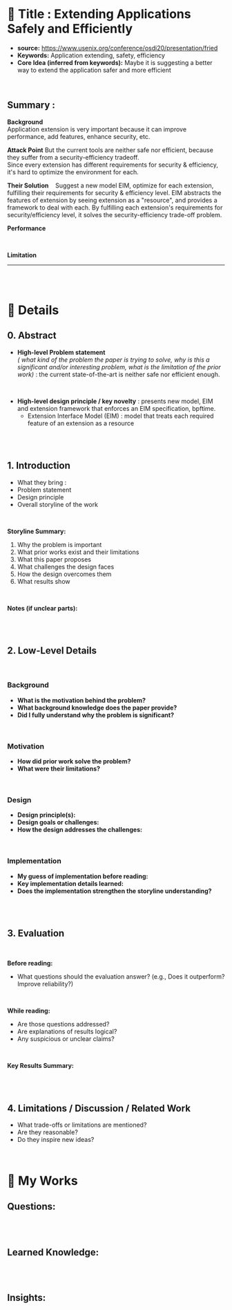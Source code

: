 # 📄 Title : Extending Applications Safely and Efficiently
- **source:**   https://www.usenix.org/conference/osdi20/presentation/fried
- **Keywords:**  Application extending, safety, efficiency
- **Core Idea (inferred from keywords):**  Maybe it is suggesting a better way to extend the application safer and more efficient

<br>

## Summary :
**Background**
<br> Application extension is very important because it can improve performance, add features, enhance security, etc. 
<br>

**Attack Point**
But the current tools are neither safe nor efficient, because they suffer from a security-efficiency tradeoff. <br>
Since every extension has different requirements for security & efficiency, it's hard to optimize the environment for each.
<br>

**Their Solution** 
&nbsp;&nbsp;
Suggest a new model EIM, optimize for each extension, fulfilling their requirements for security & efficiency level. 
EIM abstracts the features of extension by seeing extension as a "resource", and provides a framework to deal with each. 
By fulfilling each extension's requirements for security/efficiency level, it solves the security-efficiency trade-off problem. 
<br>

**Performance**

<br>

**Limitation**

---
<br> <br>

# 🔎 Details

## 0. Abstract
- **High-level Problem statement**  
  *( what kind of the problem the paper is trying to solve, why is this a significant and/or interesting problem, what is the limitation of the prior work)*
  : the current state-of-the-art is neither safe nor efficient enough.

<br>

- **High-level design principle / key novelty** 
: presents new model, EIM and extension framework that enforces an EIM specification, bpftime.
  - Extension Interface Model (EIM) : model that treats each required feature of an extension as a resource


<br> <br>

## 1. Introduction
- What they bring : 
- Problem statement  
- Design principle  
- Overall storyline of the work
  
<br>

**Storyline Summary:**  
1. Why the problem is important  
2. What prior works exist and their limitations  
3. What this paper proposes  
4. What challenges the design faces  
5. How the design overcomes them  
6. What results show
   
<br>

**Notes (if unclear parts):**  

<br> <br>

## 2. Low-Level Details

<br>

### Background
- **What is the motivation behind the problem?**  
- **What background knowledge does the paper provide?**  
- **Did I fully understand why the problem is significant?**

<br>

### Motivation
- **How did prior work solve the problem?**  
- **What were their limitations?**

<br>

### Design
- **Design principle(s):**  
- **Design goals or challenges:**  
- **How the design addresses the challenges:**  

<br>

### Implementation
- **My guess of implementation before reading:**  
- **Key implementation details learned:**  
- **Does the implementation strengthen the storyline understanding?**  

<br> <br>

## 3. Evaluation

<br>

**Before reading:**  
- What questions should the evaluation answer? (e.g., Does it outperform? Improve reliability?)  

<br>

**While reading:**  
- Are those questions addressed?  
- Are explanations of results logical?  
- Any suspicious or unclear claims?  

<br>

**Key Results Summary:**  

<br> <br>

## 4. Limitations / Discussion / Related Work
- What trade-offs or limitations are mentioned?  
- Are they reasonable?  
- Do they inspire new ideas?  

<br>


# 🧐 My Works

## Questions:

<br> <br>

## Learned Knowledge:


<br> <br>

## Insights: 




